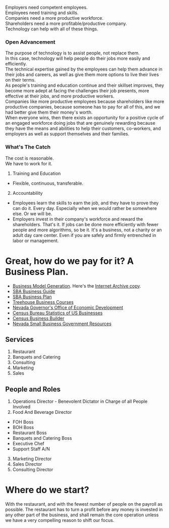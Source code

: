 Employers need competent employees.  
Employees need training and skills.  
Companies need a more productive workforce.  
Shareholders need a more profitable/productive company.  
Technology can help with all of these things.  

### Open Advancement  
The purpose of technology is to assist people, not replace them.  
In this case, technology will help people do their jobs more easily and efficiently.  
The technical expertise gained by the employees can help them advance in their jobs and careers, as well as give them more options to live their lives on their terms.  
As people's training and education continue and their skillset improves, they become more adept at facing the challenges their job presents, more effective at their jobs, and more productive workers.  
Companies like more productive employees because shareholders like more productive companies, because someone has to pay for all of this, and we had better give them their money's worth.  
When everyone wins, then there exists an opportunity for a positive cycle of an engaged workforce doing jobs that are genuinely rewarding because they have the means and abilities to help their customers, co-workers, and employers as well as support themselves and their families.  

### What's The Catch
The cost is reasonable.  
We have to work for it.  
1. Training and Education  
* Flexible, continuous, transferable.  
2. Accountability  
* Employees learn the skills to earn the job, and they have to prove they can do it. Every day. Especially when we would rather be somewhere else. Or we will be.
* Employers invest in their company's workforce and reward the shareholders.  That's it. If jobs can be done more efficiently with fewer people and more algorithms, so be it. It's a business, not a charity or an adult day care center. Even if you are safely and firmly entrenched in labor or management.

# Great, how do we pay for it? A Business Plan.
* [Business Model Generation](https://www.strategyzer.com/books/business-model-generation). Here's the [Internet Archive copy](https://archive.org/details/bplans_Business_Model_Generation/page/n1).  
* [SBA Business Guide](https://www.sba.gov/business-guide)
* [SBA Business Plan](https://www.sba.gov/course/how-write-business-plan/)
* [Treehouse Business Courses](https://teamtreehouse.com/library/topic:business)
* [Nevada Governor's Office of Economic Development](http://www.diversifynevada.com/)  
* [Census Bureau Statistics of US Businesses](https://www.census.gov/programs-surveys/susb.html)  
* [Census Business Builder](https://www.census.gov/data/data-tools/cbb.html)
* [Nevada Small Business Government Resources](https://nevadasmallbusiness.com/government-resources-for-nevadas-businesses/)

## Services
1. Restaurant  
2. Banquets and Catering  
3. Consulting  
4. Marketing
5.  Sales  

## People and Roles
1. Operations Director - Benevolent Dictator in Charge of all People Involved
2. Food And Beverage Director
  - FOH Boss
  - BOH Boss
  - Restaurant Boss
  - Banquets and Catering Boss
  - Executive Chef
  - Support Staff A/N
3. Marketing Director
4. Sales Director
5. Consulting Director

# Where do we start?
With the restaurant, and with the fewest number of people on the payroll as possible. The restaurant has to turn a profit before any money is invested in any other part of the business, and shall remain the core operation unless we have a very compelling reason to shift our focus.
